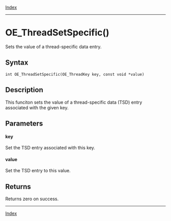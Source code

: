 [Index](index.md)

---
# OE_ThreadSetSpecific()

Sets the value of a thread-specific data entry.

## Syntax

    int OE_ThreadSetSpecific(OE_ThreadKey key, const void *value)
## Description 

This funciton sets the value of a thread-specific data (TSD) entry associated with the given key.



## Parameters

#### key

Set the TSD entry associated with this key.

#### value

Set the TSD entry to this value.

## Returns

Returns zero on success.

---
[Index](index.md)

